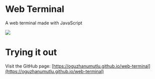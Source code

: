 # Web Terminal
A web terminal made with JavaScript

[![](https://img.shields.io/badge/Discord-black?style=for-the-badge&logo=discord)](https://discord.gg/emAhrw3mvM)

# Trying it out

Visit the GitHub page: [https://oguzhanumutlu.github.io/web-terminal](https://oguzhanumutlu.github.io/web-terminal)